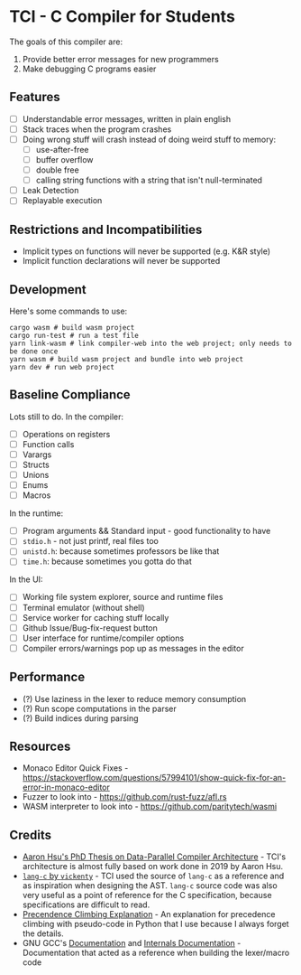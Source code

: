 # TCI - C Compiler for Students
The goals of this compiler are:

1. Provide better error messages for new programmers
2. Make debugging C programs easier

## Features
- [ ] Understandable error messages, written in plain english
- [ ] Stack traces when the program crashes
- [ ] Doing wrong stuff will crash instead of doing weird stuff to memory:
  - [ ] use-after-free
  - [ ] buffer overflow
  - [ ] double free
  - [ ] calling string functions with a string that isn't null-terminated
- [ ] Leak Detection
- [ ] Replayable execution

## Restrictions and Incompatibilities
- Implicit types on functions will never be supported (e.g. K&R style)
- Implicit function declarations will never be supported

## Development
Here's some commands to use:

```shell
cargo wasm # build wasm project
cargo run-test # run a test file
yarn link-wasm # link compiler-web into the web project; only needs to be done once
yarn wasm # build wasm project and bundle into web project
yarn dev # run web project
```

## Baseline Compliance
Lots still to do. In the compiler:

- [ ] Operations on registers
- [ ] Function calls
- [ ] Varargs
- [ ] Structs
- [ ] Unions
- [ ] Enums
- [ ] Macros

In the runtime:

- [ ] Program arguments && Standard input - good functionality to have
- [ ] `stdio.h` - not just printf, real files too
- [ ] `unistd.h`: because sometimes professors be like that
- [ ] `time.h`: because sometimes you gotta do that

In the UI:

- [ ] Working file system explorer, source and runtime files
- [ ] Terminal emulator (without shell)
- [ ] Service worker for caching stuff locally
- [ ] Github Issue/Bug-fix-request button
- [ ] User interface for runtime/compiler options
- [ ] Compiler errors/warnings pop up as messages in the editor

## Performance
- (?) Use laziness in the lexer to reduce memory consumption
- (?) Run scope computations in the parser
- (?) Build indices during parsing

## Resources
- Monaco Editor Quick Fixes - https://stackoverflow.com/questions/57994101/show-quick-fix-for-an-error-in-monaco-editor
- Fuzzer to look into - https://github.com/rust-fuzz/afl.rs
- WASM interpreter to look into - https://github.com/paritytech/wasmi

## Credits
- [Aaron Hsu's PhD Thesis on Data-Parallel Compiler Architecture](https://scholarworks.iu.edu/dspace/handle/2022/24749) -
  TCI's architecture is almost fully based on work done in 2019 by Aaron Hsu.
- [`lang-c` by `vickenty`](https://github.com/vickenty/lang-c) -
  TCI used the source of `lang-c` as a reference and as inspiration when designing the AST.
  `lang-c` source code was also very useful as a point of reference for the C specification,
  because specifications are difficult to read.
- [Precendence Climbing Explanation](https://eli.thegreenplace.net/2012/08/02/parsing-expressions-by-precedence-climbing) -
  An explanation for precedence climbing with pseudo-code in Python that I use
  because I always forget the details.
- GNU GCC's [Documentation](https://gcc.gnu.org/onlinedocs/cpp/index.html)
  and [Internals Documentation](https://gcc.gnu.org/onlinedocs/cppinternals/index.html) - 
  Documentation that acted as a reference when building the lexer/macro code
